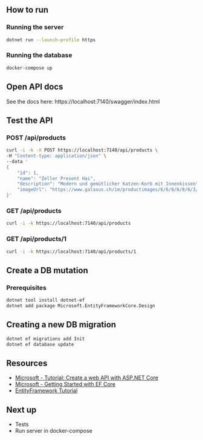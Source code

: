 ## How to run

### Running the server

```sh
dotnet run --launch-profile https
```

### Running the database

```sh
docker-compose up
```

## Open API docs

See the docs here: https://localhost:7140/swagger/index.html

## Test the API

### POST /api/products

```sh
curl -i -k -X POST https://localhost:7140/api/products \
-H "Content-type: application/json" \
--data '
{
    "id": 1,
    "name": "Zeller Present Hai",
    "description": "Modern und gemütlicher Katzen-Korb mit Innenkissen",
    "imageUrl": "https://www.galaxus.ch/im/productimages/6/6/8/6/8/6/3/3/4/1/0/1/2/0/9/9/3/1/7/8952e623-3122-4a0d-b721-6bdbfbb35c01_cropped.jpg"
}'
```

### GET /api/products

```sh
curl -i -k https://localhost:7140/api/products
```

### GET /api/products/1

```sh
curl -i -k https://localhost:7140/api/products/1
```

## Create a DB mutation

### Prerequisites

```sh
dotnet tool install dotnet-ef
dotnet add package Microsoft.EntityFrameworkCore.Design
```

## Creating a new DB migration

```sh
dotnet ef migrations add Init
dotnet ef database update
```

## Resources

- [Microsoft - Tutorial: Create a web API with ASP.NET Core](https://learn.microsoft.com/en-us/aspnet/core/tutorials/first-web-api?view=aspnetcore-7.0&tabs=visual-studio-code)
- [Microsoft - Getting Started with EF Core](https://learn.microsoft.com/en-us/ef/core/get-started/overview/first-app?tabs=netcore-cli)
- [EntityFramework Tutorial](https://www.entityframeworktutorial.net)

## Next up

- Tests
- Run server in docker-compose
